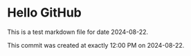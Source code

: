 # Hello GitHub
This is a test markdown file for date 2024-08-22.

This commit was created at exactly 12:00 PM on 2024-08-22.
